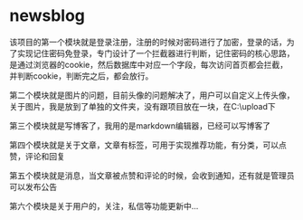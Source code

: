 # newsblog

该项目的第一个模块就是登录注册，注册的时候对密码进行了加密，登录的话，为了实现记住密码免登录，专门设计了一个拦截器进行判断，记住密码的核心思路，是通过浏览器的cookie，然后数据库中对应一个字段，每次访问首页都会拦截，并判断cookie，判断完之后，都会放行。

第二个模块就是图片的问题，目前头像的问题解决了，用户可以自定义上传头像，关于图片，我是放到了单独的文件夹，没有跟项目放在一块，在C:\upload下

第三个模块就是写博客了，我用的是markdown编辑器，已经可以写博客了

第四个模块就是关于文章，文章有标签，可用于实现推荐功能，有分类，可以点赞，评论和回复

第五个模块就是消息，当文章被点赞和评论的时候，会收到通知，还有就是管理员可以发布公告

第六个模块是关于用户的，关注，私信等功能更新中...
